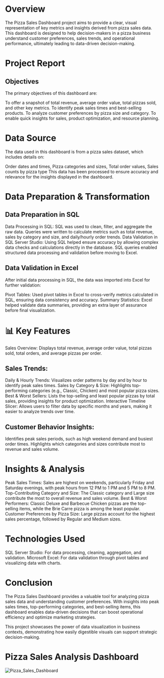 # Overview
The Pizza Sales Dashboard project aims to provide a clear, visual representation of key metrics and insights derived from pizza sales data. This dashboard is designed to help decision-makers in a pizza business understand customer preferences, sales trends, and operational performance, ultimately leading to data-driven decision-making.

# Project Report
## Objectives
The primary objectives of this dashboard are:

To offer a snapshot of total revenue, average order value, total pizzas sold, and other key metrics.
To identify peak sales times and best-selling products.
To analyze customer preferences by pizza size and category.
To enable quick insights for sales, product optimization, and resource planning.
# Data Source
The data used in this dashboard is from a pizza sales dataset, which includes details on:

Order dates and times, Pizza categories and sizes, Total order values, Sales counts by pizza type
This data has been processed to ensure accuracy and relevance for the insights displayed in the dashboard.

# Data Preparation & Transformation
## Data Preparation in SQL
Data Processing in SQL: SQL was used to clean, filter, and aggregate the raw data. Queries were written to calculate metrics such as total revenue, sales by category and size, and daily/hourly order trends.
Data Validation in SQL Server Studio: Using SQL helped ensure accuracy by allowing complex data checks and calculations directly in the database. SQL queries enabled structured data processing and validation before moving to Excel.
## Data Validation in Excel
After initial data processing in SQL, the data was imported into Excel for further validation:

Pivot Tables: Used pivot tables in Excel to cross-verify metrics calculated in SQL, ensuring data consistency and accuracy.
Summary Statistics: Excel helped validate data summaries, providing an extra layer of assurance before final visualization.


# 📊 Key Features
Sales Overview: Displays total revenue, average order value, total pizzas sold, total orders, and average pizzas per order.
## Sales Trends:
Daily & Hourly Trends: Visualizes order patterns by day and by hour to identify peak sales times.
Sales by Category & Size: Highlights top-performing categories (e.g., Classic, Chicken) and most popular pizza sizes.
Best & Worst Sellers: Lists the top-selling and least popular pizzas by total sales, providing insights for product optimization.
Interactive Timeline Slicer: Allows users to filter data by specific months and years, making it easier to analyze trends over time.
## Customer Behavior Insights:
Identifies peak sales periods, such as high weekend demand and busiest order times.
Highlights which categories and sizes contribute most to revenue and sales volume.

# Insights & Analysis
Peak Sales Times: Sales are highest on weekends, particularly Friday and Saturday evenings, with peak hours from 12 PM to 1 PM and 5 PM to 8 PM.
Top-Contributing Category and Size: The Classic category and Large size contribute the most to overall revenue and sales volume.
Best & Worst Performers: Classic Deluxe and Barbecue Chicken pizzas are the top-selling items, while the Brie Carre pizza is among the least popular.
Customer Preferences by Pizza Size: Large pizzas account for the highest sales percentage, followed by Regular and Medium sizes.

# Technologies Used
SQL Server Studio: For data processing, cleaning, aggregation, and validation.
Microsoft Excel: For data validation through pivot tables and visualizing data with charts.

# Conclusion
The Pizza Sales Dashboard provides a valuable tool for analyzing pizza sales data and understanding customer preferences. With insights into peak sales times, top-performing categories, and best-selling items, this dashboard enables data-driven decisions that can boost operational efficiency and optimize marketing strategies.

This project showcases the power of data visualization in business contexts, demonstrating how easily digestible visuals can support strategic decision-making.

# Pizza Sales Analysis Dashboard
![Pizza_Sales_Dashboard](https://github.com/user-attachments/assets/c786d6ad-7d1a-4641-9608-fe139b46fb31)

